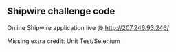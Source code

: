 

## Shipwire challenge code

Online Shipwire application live @ http://207.246.93.246/ 

Missing extra credit: Unit Test/Selenium
